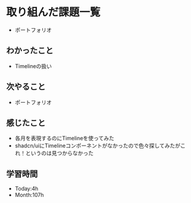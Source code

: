 # 取り組んだ課題一覧
- ポートフォリオ
## わかったこと
- Timelineの扱い
## 次やること
- ポートフォリオ
## 感じたこと
- 各月を表現するのにTimelineを使ってみた
- shadcn/uiにTimelineコンポーネントがなかったので色々探してみたがこれ！というのは見つからなかった
## 学習時間
- Today:4h
- Month:107h
